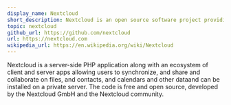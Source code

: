 ```yaml
---
display_name: Nextcloud
short_description: Nextcloud is an open source software project providing file sync and online collaboration services that can be hosted privately.
topic: nextcloud
github_url: https://github.com/nextcloud
url: https://nextcloud.com
wikipedia_url: https://en.wikipedia.org/wiki/Nextcloud
---
```

Nextcloud is a server-side PHP application along with an ecosystem of client and server apps allowing users to synchronize, and share and collaborate on files, and contacts, and calendars and other dataand can be installed on a private server. The code is free and open source, developed by the Nextcloud GmbH and the Nextcloud community.
